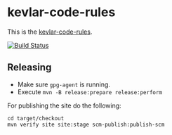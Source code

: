 # kevlar-code-rules

This is the [kevlar-code-rules](http://nelsonstr.github.org/kevlar-code-rules/).


[![Build Status](https://travis-ci.org/nelsonstr/kevlar-code-rules.svg?branch=master)](https://travis-ci.org/nelsonstr/kevlar-code-rules)

## Releasing

* Make sure `gpg-agent` is running.
* Execute `mvn -B release:prepare release:perform`

For publishing the site do the following:

```
cd target/checkout
mvn verify site site:stage scm-publish:publish-scm
```